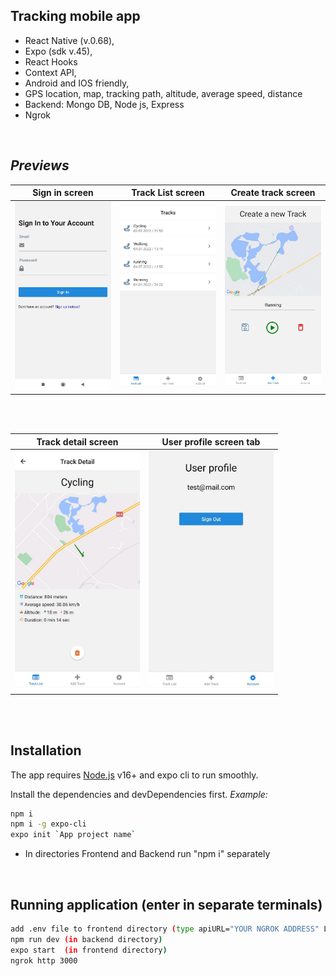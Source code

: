 ## Tracking mobile app

- React Native (v.0.68),
- Expo (sdk v.45),
- React Hooks
- Context API,
- Android and IOS friendly,
- GPS location, map, tracking path, altitude, average speed, distance 
- Backend: Mongo DB, Node js, Express
- Ngrok

<br />

## _Previews_

| Sign in screen | Track List screen | Create track screen |
| ------ | ------ | ------ |
| <img src="https://github.com/vhludnev/tracking-app-rn/blob/main/frontend/assets/previews/1656955727941.jpg" width="200" alt="login screen" /> | <img src="https://github.com/vhludnev/tracking-app-rn/blob/main/frontend/assets/previews/1656955727948.jpg" width="200" alt="track list screen" /> | <img src="https://github.com/vhludnev/tracking-app-rn/blob/main/frontend/assets/previews/1656955727961.jpg" width="200" alt="create new track screen" /> |

<br/><br/>

| Track detail screen | User profile screen tab |
| ------ | ------ |
| <img src="https://github.com/vhludnev/tracking-app-rn/blob/main/frontend/assets/previews/1656955727958.jpg" width="200" alt="track detail screen" /> | <img src="https://github.com/vhludnev/tracking-app-rn/blob/main/frontend/assets/previews/1656955727954.jpg" width="200" alt="post screen" /> |

<br/><br/>

## Installation

The app requires [Node.js](https://nodejs.org/) v16+ and expo cli to run smoothly.

Install the dependencies and devDependencies first. _Example:_

```sh
npm i
npm i -g expo-cli
expo init `App project name`

```
* In directories Frontend and Backend run "npm i" separately

<br />

## Running application (enter in separate terminals)

```sh
add .env file to frontend directory (type apiURL="YOUR NGROK ADDRESS" LAT="YOUR LATITUDE" LNG="YOUR LONGITUDE")
npm run dev (in backend directory)
expo start  (in frontend directory)
ngrok http 3000

```
